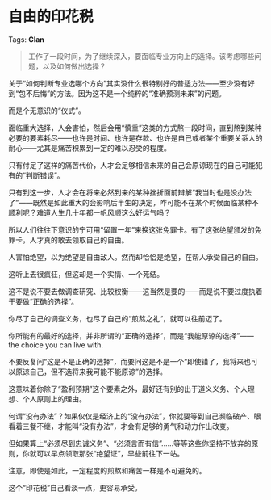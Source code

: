 # 自由的印花税

Tags: **Clan**

> 工作了一段时间，为了继续深入，要面临专业方向上的选择。该考虑哪些问题，以及如何做出选择？



关于“如何判断专业选哪个方向”其实没什么很特别好的普适方法——至少没有好到“包不后悔”的方法。因为这不是一个纯粹的“准确预测未来”的问题。

而是个无意识的“仪式”。

面临重大选择，人会害怕，然后会用“慎重”这类的方式熬一段时间，直到熬到某种必要的要素耗尽——也许是时间、也许是存款、也许是自己或者某个重要关系人的耐心——尤其是痛苦积累到一定的难以忍受的程度。

只有付足了这样的痛苦代价，人才会足够相信未来的自己会原谅现在的自己可能犯有的“判断错误”。

只有到这一步，人才会在将来必然到来的某种挫折面前辩解“我当时也是没办法了”——既然是如此重大的会影响后半生的决定，咋可能不在某个时候面临某种不顺利呢？难道人生几十年都一帆风顺这么好运气吗？

所以人们往往下意识的宁可用“留置一年”来换这张免罪卡。有了这张绝望颁发的免罪卡，人才真的敢去领取自己的自由。

人害怕绝望，以为绝望是自由敌人。然而却恰恰是绝望，在帮人承受自己的自由。

这听上去很疯狂，但这却是一个实情、一个死结。

这不是说不要去做调查研究、比较权衡——这当然是要的——而是说不要过度执着于要做“正确的选择”。

你尽了自己的调查义务，也尽了自己的“煎熬之礼”，就可以往前迈了。

你所能有的最好的选择，并非所谓的“正确的选择”，而是“我能原谅的选择”——the choice you can live with.

不要反复问“这是不是正确的选择”，而要问这是不是一个“即使错了，我将来也可以原谅自己，但不选将来我可能不能原谅”的选择。

这意味着你除了“盈利预期”这个要素之外，最好还有别的出于道义义务、个人理想、个人原则上的理由。

何谓“没有办法”？如果仅仅是经济上的“没有办法”，你就要等到自己濒临破产、眼看着三餐不继，才能叫“没有办法”，才会有足够的勇气和动力作出改变。

但如果算上“必须尽到忠诚义务”、“必须言而有信”……等等这些你坚持不放弃的原则，你就可以早点领取那张“绝望证”，早些前往下一站。

注意，即使是如此，一定程度的煎熬和痛苦一样是不可避免的。

这个“印花税”自己看淡一点，更容易承受。



